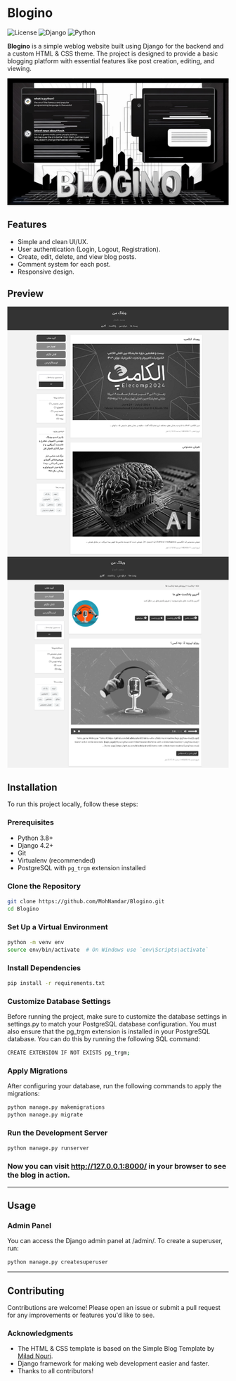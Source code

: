 # Blogino

![License](https://img.shields.io/github/license/MohNamdar/Blogino)
![Django](https://img.shields.io/badge/Django-4.2%2B-brightgreen)
![Python](https://img.shields.io/badge/Python-3.8%2B-blue)

**Blogino** is a simple weblog website built using Django for the backend and a custom HTML & CSS theme. The project is designed to provide a basic blogging platform with essential features like post creation, editing, and viewing.

![Blogino](https://github.com/MohNamdar/Blogino/blob/main/blog/static/images/Blogino.jpg)

## Features

- Simple and clean UI/UX.
- User authentication (Login, Logout, Registration).
- Create, edit, delete, and view blog posts.
- Comment system for each post.
- Responsive design.

## Preview

![homepage](https://github.com/MohNamdar/Blogino/blob/main/blog/static/images/screenshots/homepage.png)
![podcast](https://github.com/MohNamdar/Blogino/blob/main/blog/static/images/screenshots/podcast_list.png)


## Installation

To run this project locally, follow these steps:

### Prerequisites

- Python 3.8+
- Django 4.2+
- Git
- Virtualenv (recommended)
- PostgreSQL with `pg_trgm` extension installed

### Clone the Repository
```bash
git clone https://github.com/MohNamdar/Blogino.git
cd Blogino
```

### Set Up a Virtual Environment
```bash
python -m venv env
source env/bin/activate  # On Windows use `env\Scripts\activate`
```

### Install Dependencies
```bash
pip install -r requirements.txt
```

### Customize Database Settings

Before running the project, make sure to customize the database settings in settings.py to match your PostgreSQL database configuration. You must also ensure that the pg_trgm extension is installed in your PostgreSQL database. You can do this by running the following SQL command:
```bash
CREATE EXTENSION IF NOT EXISTS pg_trgm;
```

### Apply Migrations
After configuring your database, run the following commands to apply the migrations:
```bash
python manage.py makemigrations
python manage.py migrate
```

### Run the Development Server
```bash
python manage.py runserver
```

### Now you can visit http://127.0.0.1:8000/ in your browser to see the blog in action.
------
## Usage
### Admin Panel
You can access the Django admin panel at /admin/. To create a superuser, run:
``` bash
python manage.py createsuperuser
```
------

## Contributing
Contributions are welcome! Please open an issue or submit a pull request for any improvements or features you'd like to see.

### Acknowledgments
- The HTML & CSS template is based on the Simple Blog Template by [Milad Nouri](https://github.com/miladnouri).
- Django framework for making web development easier and faster.
- Thanks to all contributors!
